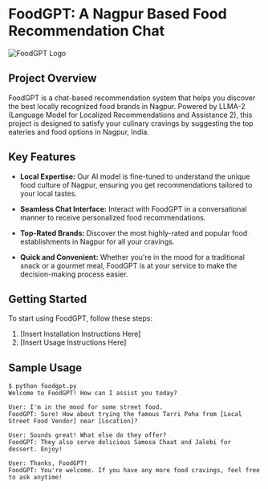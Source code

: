 # FoodGPT: A Nagpur Based Food Recommendation Chat

![FoodGPT Logo](insert_image_url_here)

## Project Overview

FoodGPT is a chat-based recommendation system that helps you discover the best locally recognized food brands in Nagpur. Powered by LLMA-2 (Language Model for Localized Recommendations and Assistance 2), this project is designed to satisfy your culinary cravings by suggesting the top eateries and food options in Nagpur, India.

## Key Features

- **Local Expertise:** Our AI model is fine-tuned to understand the unique food culture of Nagpur, ensuring you get recommendations tailored to your local tastes.

- **Seamless Chat Interface:** Interact with FoodGPT in a conversational manner to receive personalized food recommendations.

- **Top-Rated Brands:** Discover the most highly-rated and popular food establishments in Nagpur for all your cravings.

- **Quick and Convenient:** Whether you're in the mood for a traditional snack or a gourmet meal, FoodGPT is at your service to make the decision-making process easier.

## Getting Started

To start using FoodGPT, follow these steps:

1. [Insert Installation Instructions Here]
2. [Insert Usage Instructions Here]

## Sample Usage

```shell
$ python foodgpt.py
Welcome to FoodGPT! How can I assist you today?

User: I'm in the mood for some street food.
FoodGPT: Sure! How about trying the famous Tarri Poha from [Local Street Food Vendor] near [Location]?

User: Sounds great! What else do they offer?
FoodGPT: They also serve delicious Samosa Chaat and Jalebi for dessert. Enjoy!

User: Thanks, FoodGPT!
FoodGPT: You're welcome. If you have any more food cravings, feel free to ask anytime!


